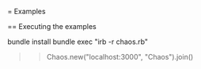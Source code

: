 = Examples

== Executing the examples

bundle install
bundle exec "irb -r chaos.rb"
>> Chaos.new("localhost:3000", "Chaos").join()